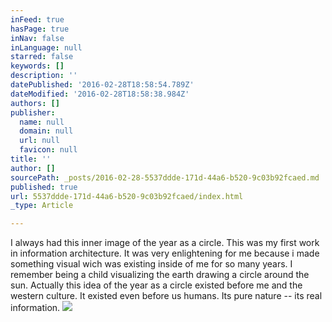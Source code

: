 ```yaml
---
inFeed: true
hasPage: true
inNav: false
inLanguage: null
starred: false
keywords: []
description: ''
datePublished: '2016-02-28T18:58:54.789Z'
dateModified: '2016-02-28T18:58:38.984Z'
authors: []
publisher:
  name: null
  domain: null
  url: null
  favicon: null
title: ''
author: []
sourcePath: _posts/2016-02-28-5537ddde-171d-44a6-b520-9c03b92fcaed.md
published: true
url: 5537ddde-171d-44a6-b520-9c03b92fcaed/index.html
_type: Article

---
```

I always had this inner image of the year as a circle. This was my first work in information architecture. It was very enlightening for me because i made something visual wich was existing inside of me for so many years. I remember being a child visualizing the earth drawing a circle around the sun. Actually this idea of the year as a circle existed before me and the western culture. It existed even before us humans. Its pure nature -- its real information.
![](https://the-grid-user-content.s3-us-west-2.amazonaws.com/484a239d-0a75-4d86-8fd9-5bf7e5df26bd.jpg)